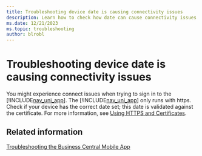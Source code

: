 ```yaml
---
title: Troubleshooting device date is causing connectivity issues
description: Learn how to check how date can cause connectivity issues.
ms.date: 12/21/2023
ms.topic: troubleshooting
author: blrobl
---
```


# Troubleshooting device date is causing connectivity issues

You might experience connect issues when trying to sign in to the [!INCLUDE[nav_uni_app](includes/nav_uni_app_md.md)]. The [!INCLUDE[nav_uni_app](includes/nav_uni_app_md.md)] only runs with https. Check if your device has the correct date set; this date is validated against the certificate. For more information, see [Using HTTPS and Certificates](devenv-Using-HTTPS-and-Certificates-mobile-app.md).  
  
## Related information

[Troubleshooting the Business Central Mobile App](devenv-Troubleshooting-the-Mobile-App.md)
